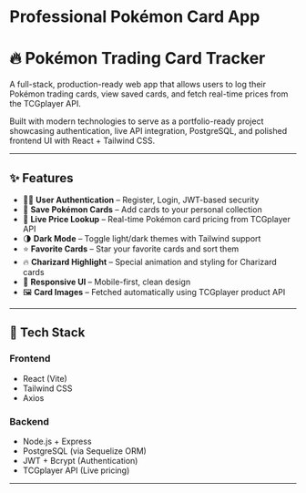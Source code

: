 # Professional Pokémon Card App

# 🔥 Pokémon Trading Card Tracker

A full-stack, production-ready web app that allows users to log their Pokémon trading cards, view saved cards, and fetch real-time prices from the TCGplayer API.

Built with modern technologies to serve as a portfolio-ready project showcasing authentication, live API integration, PostgreSQL, and polished frontend UI with React + Tailwind CSS.

---

## ✨ Features

- 🧑‍💼 **User Authentication** – Register, Login, JWT-based security
- 💾 **Save Pokémon Cards** – Add cards to your personal collection
- 💸 **Live Price Lookup** – Real-time Pokémon card pricing from TCGplayer API
- 🌗 **Dark Mode** – Toggle light/dark themes with Tailwind support
- ⭐ **Favorite Cards** – Star your favorite cards and sort them
- 🔥 **Charizard Highlight** – Special animation and styling for Charizard cards
- 📱 **Responsive UI** – Mobile-first, clean design
- 🖼️ **Card Images** – Fetched automatically using TCGplayer product API

---

## 🧪 Tech Stack

### Frontend
- React (Vite)
- Tailwind CSS
- Axios

### Backend
- Node.js + Express
- PostgreSQL (via Sequelize ORM)
- JWT + Bcrypt (Authentication)
- TCGplayer API (Live pricing)

---